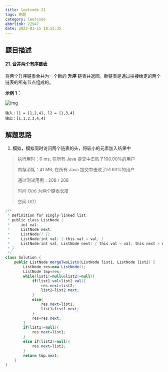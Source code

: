 ```yaml
---
title: leetcode 21
tags: 刷题
category: leetcode
abbrlink: 22947
date: 2023-01-15 18:53:35
---
```


## 题目描述

#### [21. 合并两个有序链表](https://leetcode.cn/problems/merge-two-sorted-lists/)



将两个升序链表合并为一个新的 **升序** 链表并返回。新链表是通过拼接给定的两个链表的所有节点组成的。 

 

**示例 1：**

![img](https://cdn.jsdelivr.net/gh/Kong-PR/Typora-picture@latest/img/merge_ex1.jpg)

```
输入：l1 = [1,2,4], l2 = [1,3,4]
输出：[1,1,2,3,4,4]
```

## 解题思路

1. 模拟，模拟同时访问两个链表的头，将较小的元素加入结果中

> 执行用时：0 ms, 在所有 Java 提交中击败了100.00%的用户
>
> 内存消耗：41 MB, 在所有 Java 提交中击败了51.93%的用户
>
> 通过测试用例：208 / 208
>
> 时间 O(n) 为两个链表长度
>
> 空间 O(1)

```java
/**
 * Definition for singly-linked list.
 * public class ListNode {
 *     int val;
 *     ListNode next;
 *     ListNode() {}
 *     ListNode(int val) { this.val = val; }
 *     ListNode(int val, ListNode next) { this.val = val; this.next = next; }
 * }
 */
class Solution {
    public ListNode mergeTwoLists(ListNode list1, ListNode list2) {
        ListNode res=new ListNode();
        ListNode tmp=res;
        while(list1!=null&&list2!=null){
            if(list1.val>list2.val){
                res.next=list2;
                list2=list2.next;
            }
            else{
                res.next=list1;
                list1=list1.next;
            }
            res=res.next;
        }
        if(list1!=null){
            res.next=list1;
        }
        else if(list2!=null){
            res.next=list2;
        }
        return tmp.next;
    }
}
```

